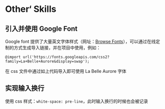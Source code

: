 # Other‘ Skills

## 引入并使用 Google Font

Google font 提供了大量英文字体样式（网址：[Browse Fonts](https://fonts.google.com/)），可以通过在线定制的方式生成导入链接，并在项目中使用，例如：

```
@import url('https://fonts.googleapis.com/css2?family=La+Belle+Aurore&display=swap');
```

在 css 文件中通过如上代码导入即可使用 La Belle Aurore 字体



## 实现输入换行

使用 css 样式：`white-space: pre-line`，此时输入换行的时候也会被记录